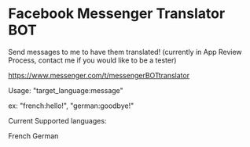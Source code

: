 # Facebook Messenger Translator BOT

Send messages to me to have them translated! (currently in App Review Process, contact me if you would like to be a tester)

https://www.messenger.com/t/messengerBOTtranslator

Usage: "target_language:message"

ex: "french:hello!", "german:goodbye!"

Current Supported languages:

French
German
